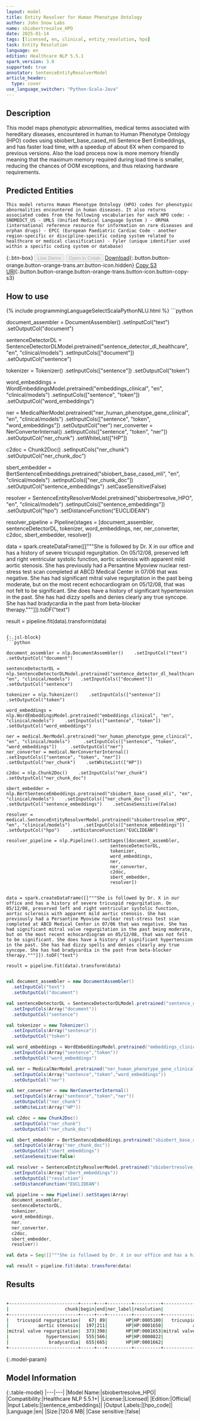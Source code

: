 ```yaml
---
layout: model
title: Entity Resolver for Human Phenotype Ontology
author: John Snow Labs
name: sbiobertresolve_HPO
date: 2025-01-14
tags: [licensed, en, clinical, entity_resolution, hpo]
task: Entity Resolution
language: en
edition: Healthcare NLP 5.5.1
spark_version: 3.0
supported: true
annotator: SentenceEntityResolverModel
article_header:
  type: cover
use_language_switcher: "Python-Scala-Java"
---
```


## Description

This model maps phenotypic abnormalities, medical terms associated with hereditary diseases, encountered in human to Human Phenotype Ontology (HPO) codes using sbiobert_base_cased_mli Sentence Bert Embeddings, and has faster load time, with a speedup of about 6X when compared to previous versions. Also the load process now is more memory friendly meaning that the maximum memory required during load time is smaller, reducing the chances of OOM exceptions, and thus relaxing hardware requirements.

## Predicted Entities

`This model returns Human Phenotype Ontology (HPO) codes for phenotypic abnormalities encountered in human diseases. It also returns associated codes from the following vocabularies for each HPO code: - SNOMEDCT_US - UMLS (Unified Medical Language System ) - ORPHA (international reference resource for information on rare diseases and orphan drugs) - EPCC (European Paediatric Cardiac Code - another region-specific or discipline-specific coding system related to healthcare or medical classification) - Fyler (unique identifier used within a specific coding system or database)`

{:.btn-box}
<button class="button button-orange" disabled>Live Demo</button>
<button class="button button-orange" disabled>Open in Colab</button>
[Download](https://s3.amazonaws.com/auxdata.johnsnowlabs.com/clinical/models/sbiobertresolve_HPO_en_5.5.1_3.0_1736867087979.zip){:.button.button-orange.button-orange-trans.arr.button-icon.hidden}
[Copy S3 URI](s3://auxdata.johnsnowlabs.com/clinical/models/sbiobertresolve_HPO_en_5.5.1_3.0_1736867087979.zip){:.button.button-orange.button-orange-trans.button-icon.button-copy-s3}

## How to use



<div class="tabs-box" markdown="1">
{% include programmingLanguageSelectScalaPythonNLU.html %}
```python

document_assembler = DocumentAssembler()    .setInputCol("text")    .setOutputCol("document")

sentenceDetectorDL = SentenceDetectorDLModel.pretrained("sentence_detector_dl_healthcare", "en", "clinical/models")    .setInputCols(["document"])    .setOutputCol("sentence")

tokenizer = Tokenizer()    .setInputCols(["sentence"])    .setOutputCol("token")

word_embeddings = WordEmbeddingsModel.pretrained("embeddings_clinical", "en", "clinical/models")    .setInputCols(["sentence", "token"])    .setOutputCol("word_embeddings")

ner = MedicalNerModel.pretrained("ner_human_phenotype_gene_clinical", "en", "clinical/models") 	  .setInputCols(["sentence", "token", "word_embeddings"]) 	  .setOutputCol("ner")
ner_converter = NerConverterInternal()	  .setInputCols(["sentence", "token", "ner"])	  .setOutputCol("ner_chunk")  	.setWhiteList(["HP"])

c2doc = Chunk2Doc()    .setInputCols("ner_chunk")    .setOutputCol("ner_chunk_doc")

sbert_embedder = BertSentenceEmbeddings.pretrained("sbiobert_base_cased_mli", "en", "clinical/models")    .setInputCols(["ner_chunk_doc"])    .setOutputCol("sentence_embeddings")    .setCaseSensitive(False)

resolver = SentenceEntityResolverModel.pretrained("sbiobertresolve_HPO", "en", "clinical/models")     .setInputCols(["sentence_embeddings"])     .setOutputCol("hpo")    .setDistanceFunction("EUCLIDEAN")

resolver_pipeline = Pipeline(stages = [document_assembler,
                                       sentenceDetectorDL,
                                       tokenizer,
                                       word_embeddings,
                                       ner,
                                       ner_converter,
                                       c2doc,
                                       sbert_embedder,
                                       resolver])

data = spark.createDataFrame([["""She is followed by Dr. X in our office and has a history of severe tricuspid regurgitation. On 05/12/08, preserved left and right ventricular systolic function, aortic sclerosis with apparent mild aortic stenosis. She has previously had a Persantine Myoview nuclear rest-stress test scan completed at ABCD Medical Center in 07/06 that was negative. She has had significant mitral valve regurgitation in the past being moderate, but on the most recent echocardiogram on 05/12/08, that was not felt to be significant. She does have a history of significant hypertension in the past. She has had dizzy spells and denies clearly any true syncope. She has had bradycardia in the past from beta-blocker therapy."""]]).toDF("text")

result = pipeline.fit(data).transform(data)

```

{:.jsl-block}
```python

document_assembler = nlp.DocumentAssembler()    .setInputCol("text")    .setOutputCol("document")

sentenceDetectorDL = nlp.SentenceDetectorDLModel.pretrained("sentence_detector_dl_healthcare", "en", "clinical/models")    .setInputCols(["document"])    .setOutputCol("sentence")

tokenizer = nlp.Tokenizer()    .setInputCols(["sentence"])    .setOutputCol("token")

word_embeddings = nlp.WordEmbeddingsModel.pretrained("embeddings_clinical", "en", "clinical/models")    .setInputCols(["sentence", "token"])    .setOutputCol("word_embeddings")

ner = medical.NerModel.pretrained("ner_human_phenotype_gene_clinical", "en", "clinical/models")     .setInputCols(["sentence", "token", "word_embeddings"])     .setOutputCol("ner")
ner_converter = medical.NerConverterInternal()    .setInputCols(["sentence", "token", "ner"])    .setOutputCol("ner_chunk")    .setWhiteList(["HP"])

c2doc = nlp.Chunk2Doc()    .setInputCols("ner_chunk")    .setOutputCol("ner_chunk_doc")

sbert_embedder = nlp.BertSentenceEmbeddings.pretrained("sbiobert_base_cased_mli", "en", "clinical/models")    .setInputCols(["ner_chunk_doc"])    .setOutputCol("sentence_embeddings")    .setCaseSensitive(False)

resolver = medical.SentenceEntityResolverModel.pretrained("sbiobertresolve_HPO", "en", "clinical/models")     .setInputCols(["sentence_embeddings"])     .setOutputCol("hpo")    .setDistanceFunction("EUCLIDEAN")

resolver_pipeline = nlp.Pipeline().setStages([document_assembler,
                                       sentenceDetectorDL,
                                       tokenizer,
                                       word_embeddings,
                                       ner,
                                       ner_converter,
                                       c2doc,
                                       sbert_embedder,
                                       resolver])


data = spark.createDataFrame([["""She is followed by Dr. X in our office and has a history of severe tricuspid regurgitation. On 05/12/08, preserved left and right ventricular systolic function, aortic sclerosis with apparent mild aortic stenosis. She has previously had a Persantine Myoview nuclear rest-stress test scan completed at ABCD Medical Center in 07/06 that was negative. She has had significant mitral valve regurgitation in the past being moderate, but on the most recent echocardiogram on 05/12/08, that was not felt to be significant. She does have a history of significant hypertension in the past. She has had dizzy spells and denies clearly any true syncope. She has had bradycardia in the past from beta-blocker therapy."""]]).toDF("text")

result = pipeline.fit(data).transform(data)

```
```scala

val document_assembler = new DocumentAssembler()
  .setInputCol("text") 
  .setOutputCol("document") 

val sentenceDetectorDL = SentenceDetectorDLModel.pretrained("sentence_detector_dl_healthcare","en","clinical/models")
  .setInputCols(Array("document")) 
  .setOutputCol("sentence") 

val tokenizer = new Tokenizer()
  .setInputCols(Array("sentence")) 
  .setOutputCol("token") 

val word_embeddings = WordEmbeddingsModel.pretrained("embeddings_clinical","en","clinical/models")
  .setInputCols(Array("sentence","token")) 
  .setOutputCol("word_embeddings") 

val ner = MedicalNerModel.pretrained("ner_human_phenotype_gene_clinical","en","clinical/models")
  .setInputCols(Array("sentence","token","word_embeddings")) 
  .setOutputCol("ner") 

val ner_converter = new NerConverterInternal()
  .setInputCols(Array("sentence","token","ner")) 
  .setOutputCol("ner_chunk") 
  .setWhiteList(Array("HP")) 

val c2doc = new Chunk2Doc()
  .setInputCols("ner_chunk") 
  .setOutputCol("ner_chunk_doc") 

val sbert_embedder = BertSentenceEmbeddings.pretrained("sbiobert_base_cased_mli","en","clinical/models")
  .setInputCols(Array("ner_chunk_doc")) 
  .setOutputCol("sbert_embeddings") 
  .setCaseSensitive(false) 

val resolver = SentenceEntityResolverModel.pretrained("sbiobertresolve_HPO","en","clinical/models")
  .setInputCols(Array("sbert_embeddings")) 
  .setOutputCol("resolution") 
  .setDistanceFunction("EUCLIDEAN") 

val pipeline = new Pipeline().setStages(Array(
  document_assembler, 
  sentenceDetectorDL, 
  tokenizer, 
  word_embeddings, 
  ner, 
  ner_converter, 
  c2doc, 
  sbert_embedder, 
  resolver))

val data = Seq([["""She is followed by Dr. X in our office and has a history of severe tricuspid regurgitation. On 05/12/08, preserved left and right ventricular systolic function, aortic sclerosis with apparent mild aortic stenosis. She has previously had a Persantine Myoview nuclear rest-stress test scan completed at ABCD Medical Center in 07/06 that was negative. She has had significant mitral valve regurgitation in the past being moderate, but on the most recent echocardiogram on 05/12/08, that was not felt to be significant. She does have a history of significant hypertension in the past. She has had dizzy spells and denies clearly any true syncope. She has had bradycardia in the past from beta-blocker therapy."""]]).toDF("text")

val result = pipeline.fit(data).transform(data)

```
</div>

## Results

```bash

+--------------------------+-----+---+---------+----------+--------------------------+--------------------------------------------------------------------------------+
|                     chunk|begin|end|ner_label|resolution|               description|                                                                       all_codes|
+--------------------------+-----+---+---------+----------+--------------------------+--------------------------------------------------------------------------------+
|   tricuspid regurgitation|   67| 89|       HP|HP:0005180|   tricuspid regurgitation|Fyler:1161||SNOMEDCT_US:111287006||UMLS:C0040961:::EPCC:06.01.92||ICD-10:Q22....|
|           aortic stenosis|  197|211|       HP|HP:0001650|           aortic stenosis|Fyler:1411||SNOMEDCT_US:60573004||UMLS:C0003507:::SNOMEDCT_US:204368006||UMLS...|
|mitral valve regurgitation|  373|398|       HP|HP:0001653|mitral valve regurgitation|Fyler:1151||SNOMEDCT_US:48724000||UMLS:C0026266||UMLS:C3551535:::EPCC:06.02.9...|
|              hypertension|  555|566|       HP|HP:0000822|              hypertension|SNOMEDCT_US:24184005||SNOMEDCT_US:38341003||UMLS:C0020538||UMLS:C0497247:::-:...|
|               bradycardia|  655|665|       HP|HP:0001662|               bradycardia|SNOMEDCT_US:48867003||UMLS:C0428977:::Fyler:7013||SNOMEDCT_US:49710005||UMLS:...|
+--------------------------+-----+---+---------+----------+--------------------------+--------------------------------------------------------------------------------+

```

{:.model-param}
## Model Information

{:.table-model}
|---|---|
|Model Name:|sbiobertresolve_HPO|
|Compatibility:|Healthcare NLP 5.5.1+|
|License:|Licensed|
|Edition:|Official|
|Input Labels:|[sentence_embeddings]|
|Output Labels:|[hpo_code]|
|Language:|en|
|Size:|120.6 MB|
|Case sensitive:|false|